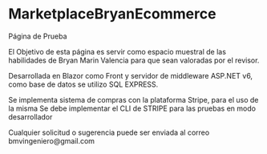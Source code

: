 # MarketplaceBryanEcommerce
<p>Página de Prueba</p>
<p>El Objetivo de esta página es servir como espacio muestral de las habilidades de Bryan Marin Valencia para que sean valoradas por el revisor.</p>
<p>Desarrollada en Blazor como Front y servidor de middleware ASP.NET v6, como base de datos se utilizo SQL EXPRESS.</p>
<p>Se implementa sistema de compras con la plataforma Stripe, para el uso de la misma Se debe implementar el CLI de STRIPE para las pruebas en modo desarrollador</p>
<p>Cualquier solicitud o sugerencia puede ser enviada al correo bmvingeniero@gmail.com</p>
